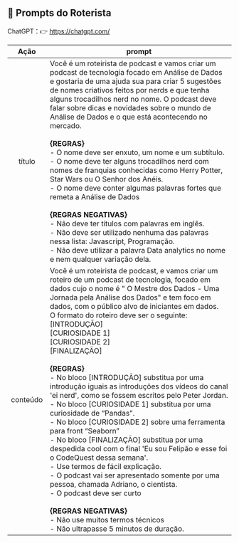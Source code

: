 ## 🧠 Prompts do Roterista

ChatGPT：👉 https://chatgpt.com/

|   Ação   | prompt                                                                                                                                                                                                                                                                         |
| :------: | ------------------------------------------------------------------------------------------------------------------------------------------------------------------------------------------------------------------------------------------------------------------------------ |
|  título  | Você é um roteirista de podcast e vamos criar um podcast de tecnologia focado em Análise de Dados e gostaria de uma ajuda sua para criar 5 sugestões de nomes criativos feitos por nerds e que tenha alguns trocadilhos nerd no nome. O podcast deve falar sobre dicas e novidades sobre o mundo de Análise de Dados e o que está acontecendo no mercado. <br><br>  **{REGRAS}** <br> - O nome deve ser enxuto, um nome e um subtítulo. <br> - O nome deve ter alguns trocadilhos nerd com nomes de franquias conhecidas como Herry Potter, Star Wars ou O Senhor dos Anéis. <br> - O nome deve conter algumas palavras fortes que remeta a Análise de Dados  <br><br> **{REGRAS NEGATIVAS}** <br> - Não deve ter títulos com palavras em inglês. <br> - Não deve ser utilizado nenhuma das palavras nessa lista: Javascript, Programação. <br> - Não deve utilizar a palavra Data analytics no nome e nem qualquer variação dela. <br>     |                                
| conteúdo | Você é um roteirista de podcast, e vamos criar um  roteiro de um podcast de tecnologia, focado em dados cujo o nome é " O Mestre dos Dados - Uma Jornada pela Análise dos Dados" e tem foco em dados,  com o público alvo de iniciantes em dados. <br> O formato do roteiro deve ser o seguinte: <br> [INTRODUÇÃO] <br> [CURIOSIDADE 1] <br> [CURIOSIDADE 2] <br> [FINALIZAÇÃO] <br><br> **{REGRAS}** <br> - No bloco [INTRODUÇÃO] substitua por uma introdução iguais as introduções dos vídeos do canal 'ei nerd', como se fossem escritos pelo Peter Jordan. <br> - No bloco [CURIOSIDADE 1] substitua por uma curiosidade de “Pandas”. <br> - No bloco [CURIOSIDADE 2] sobre uma ferramenta para front “Seaborn” <br> - No bloco [FINALIZAÇÃO] substitua por uma despedida cool com o final 'Eu sou Felipão e esse foi o CodeQuest dessa semana'. <br> - Use termos de fácil explicação. <br> - O podcast vai ser apresentado somente por uma pessoa, chamada Adriano, o cientista. <br> - O podcast deve ser curto <br><br> **{REGRAS NEGATIVAS}** <br> - Não use muitos termos técnicos <br> - Não ultrapasse 5 minutos de duração. <br> |

